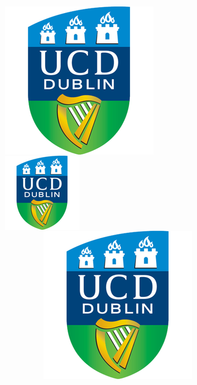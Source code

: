![](ucd.png)
<img src="https://github.com/karolucd/karolucd/blob/master/ucd.png" width="200">
<img align='right' src="https://github.com/karolucd/karolucd/blob/master/ucd.png" width=400 /> 
